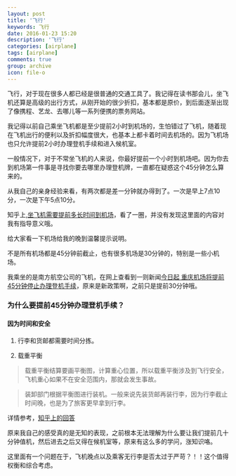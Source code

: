 ```yaml
---
layout: post
title: '飞行'
keywords: 飞行
date: 2016-01-23 15:20
description: '飞行'
categories: [airplane]
tags: [airplane]
comments: true
group: archive
icon: file-o
---
```


飞行，对于现在很多人都已经是很普通的交通工具了。我记得在读书那会儿，坐飞机还算是高级的出行方式，从刚开始的很少折扣，基本都是原价，到后面逐渐出现了像携程、艺龙、去哪儿等一系列便携的票务网站。

<!-- more -->

我记得以前自己乘坐飞机都是至少提前2小时到机场的，生怕错过了飞机，随着现在飞机出行的便利以及折扣幅度很大，也基本上都卡着时间去机场的。因为飞机场也只允许提前2小时办理登机手续和进入候机室。

一般情况下，对于不常坐飞机的人来说，你最好提前一个小时到机场吧。因为你去到机场第一件事是寻找你要去哪里办理登机牌，一直都在疑惑这个45分钟怎么算来的。

从我自己的亲身经验来看，有两次都是差一分钟就办得到了。一次是早上7点10分，一次是下午5点10分。

知乎上,[坐飞机需要提前多长时间到机场](https://www.zhihu.com/question/21111109)，看了一圈，并没有发现这里面的内容对我有指导意义哦。

给大家看一下机场给我的晚到温馨提示说明。

不是所有机场都是45分钟前截止，也有很多机场是30分钟的，特别是一些小机场。

我乘坐的是南方航空公司的飞机，在网上查看到一则新闻[今日起 重庆机场将提前45分钟停止办理登机手续](http://cq.cqnews.net/html/2016-01/01/content_36116347.htm)，原来是新政策啊，之前只是提前30分钟哦。

### 为什么要提前45分钟办理登机手续？ ###

#### 因为时间和安全 ####

1. 行李和货邮都需要时间分拣。

2. 载重平衡

>载重平衡结算要画平衡图，计算重心位置，所以载重平衡涉及到飞行安全，飞机重心如果不在安全范围内，那就会发生事故。

>装卸部门根据平衡图进行装机。一般来说先装货邮再装行李，因为行李截止时间晚，也是为了旅客更早拿到行李。

详情参考，[知乎上的回答](https://www.zhihu.com/question/24340620/answer/27517272)

原来我自己的感受真的是无知的表现，之前根本无法理解为什么要让我们提前几十分钟值机，然后进去之后又得在候机室等，原来有这么多的学问，涨知识咯。

这里面有一个问题在于，飞机晚点以及乘客无行李是否太过于严苛？！！这个值得权衡和综合考虑。